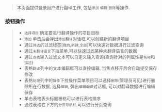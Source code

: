 > 本页面提供登录用户进行翻译工作, 包括`添加` `编辑` `删除`等操作.

### 按钮操作
> 
> - `选择项目` 确定要进行翻译操作的项目目标
> - `添加` 单击后会弹出`添加翻译`对话框,可以创建新的翻译项目
> - 通过`筛选`的过滤标签[`我的`,`新建`,`全部`]可以快速对数据进行过滤查询
> - 通过`未翻译语言`下拉菜单,可以快速过滤某种未翻译语言的数据
> - 通过`查找`输入过滤文本可以自定义输入查询(查询针对的列属性是`名称`和`描述`)
> - 表格`翻译`列中的文本编辑框可以直接编辑, 当焦点移开后会自动提交保存修改
> - 表格`处理`列中的`操作`下拉操作菜单项目可以选择`删除`(管理员可见)进行删除所在行数据, 选择`编辑`, 弹出`编辑翻译`对话框, 可以对翻译数据进行编辑保存
> - 单击表格表头标题栅格可以进行表格排序
> - 通过表格右下方的`分页导航栏`,可以进行分页查询
